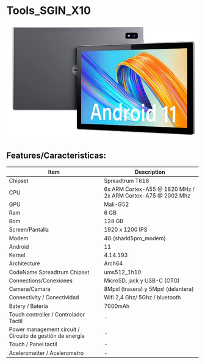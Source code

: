 # Tools_SGIN_X10

![X10 foto](https://github.com/SamuEDL/Tools_SGIN_X10/blob/main/Sgin_X10.JPG?raw=true)


## Features/Caracteristicas:
| Item                      | Description |
|---------------------------|-------------|
| Chipset         | Spreadtrum T618   |
| CPU             | 6x ARM Cortex-A55 @ 1820 MHz / 2x ARM Cortex-A75 @ 2002 Mhz   |
| GPU                    | Mali-G52  |
| Ram   | 6 GB |
| Rom      | 128 GB |
| Screen/Pantalla   | 1920 x 1200 IPS |
| Modem  | 4G (sharkl5pro_modem) |
| Android                    | 11  |
| Kernel                    | 4.14.193 |
| Architecture                    |  Arch64  |
| CodeName Spreadtrum Chipset | ums512_1h10 |
| Connections/Conexiones  | MicroSD, jack y USB-C (OTG) |
| Camera/Camara        | 8Mpxl (trasera) y 5Mpxl (delantera) |
| Connectivity / Conectividad  | Wifi 2,4 Ghz/ 5Ghz / bluetooth|
| Batery / Batería                  | 7000mAh  |
| Touch controller  / Controlador Tactil        |  - |
| Power management circuit / Circuito de gestión de energía | -  |
| Touch / Panel tactil                   | -  |
| Acelerometter  / Acelerometro             | -  |

